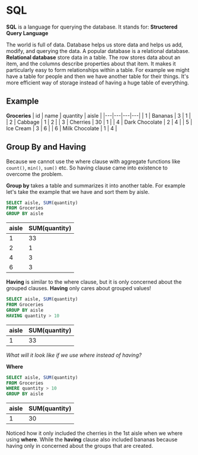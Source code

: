 # SQL

__SQL__ is a language for querying the database. It stands for: __Structered Query Language__

The world is full of data. Database helps us store data and helps us add, modify, and querying the data. A popular database is a relational database. __Relational database__ store data in a table. The row stores data about an item, and the columns describe properties about that item. It makes it particularly easy to form relationships within a table. For example we might have a table for people and then we have another table for their things. It's more efficient way of storage instead of having a huge table of everything.


## Example

__Groceries__
| id | name | quantity | aisle |
|---|---|---|---|
| 1 | Bananas | 3 | 1 |
| 2 | Cabbage | 1 | 2 |
| 3 | Cherries | 30 | 1 |
| 4 | Dark Chocolate | 2 | 4 |
| 5 | Ice Cream | 3 | 6 |
| 6 | Milk Chocolate | 1 | 4 |

## Group By and Having

Because we cannot use the where clause with aggregate functions like `count()`, `min()`, `sum()` etc. So having clause came into existence to overcome the problem.

__Group by__ takes a table and summarizes it into another table. For example let's take the example that we have and sort them by aisle.

``` SQL
SELECT aisle, SUM(quantity)
FROM Groceries
GROUP BY aisle
```

| aisle | SUM(quantity) |
|---|---|
| 1 | 33 |
| 2 | 1 |
| 4 | 3 |
| 6 | 3 |

__Having__ is similar to the where clause, but it is only concerned about the grouped clauses. __Having__ only cares about grouped values!

``` SQL
SELECT aisle, SUM(quantity)
FROM Groceries
GROUP BY aisle
HAVING quantity > 10
```

| aisle | SUM(quantity) |
|---|---|
| 1 | 33 |

_What will it look like if we use where instead of having?_

__Where__

``` SQL
SELECT aisle, SUM(quantity)
FROM Groceries
WHERE quantity > 10
GROUP BY aisle
```

| aisle | SUM(quantity) |
|---|---|
| 1 | 30 |

Noticed how it only included the cherries in the 1st aisle when we where using __where__. While the __having__ clause also included bananas because having only in concerned about the groups that are created.
